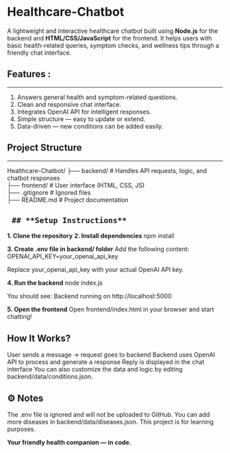 # **Healthcare-Chatbot**
A lightweight and interactive healthcare chatbot built using **Node.js** for the backend and **HTML/CSS/JavaScript** for the frontend.
It helps users with basic health-related queries, symptom checks, and wellness tips through a friendly chat interface.

## **Features :**
---
   1. Answers general health and symptom-related questions.
   2. Clean and responsive chat interface.
   3. Integrates OpenAI API for intelligent responses.
   4. Simple structure — easy to update or extend.
   5. Data-driven — new conditions can be added easily.
   
## **Project Structure**
---
Healthcare-Chatbot/
├── backend/        # Handles API requests, logic, and chatbot responses  
├── frontend/       # User interface (HTML, CSS, JS)  
├── .gitignore      # Ignored files  
├── README.md       # Project documentation  


``` ## **Setup Instructions**``` 
---
**1. Clone the repository**
**2. Install dependencies**
npm install

**3. Create .env file in backend/ folder**
Add the following content: OPENAI_API_KEY=your_openai_api_key

Replace your_openai_api_key with your actual OpenAI API key.

**4. Run the backend**
node index.js

You should see: Backend running on http://localhost:5000

**5. Open the frontend**
Open frontend/index.html in your browser and start chatting!

**How It Works?**
---
User sends a message → request goes to backend
Backend uses OpenAI API to process and generate a response
Reply is displayed in the chat interface
You can also customize the data and logic by editing backend/data/conditions.json.

**⚙ Notes**
---
The .env file is ignored and will not be uploaded to GitHub.
You can add more diseases in backend/data/diseases.json.
This project is for learning purposes.


**Your friendly health companion — in code.**
